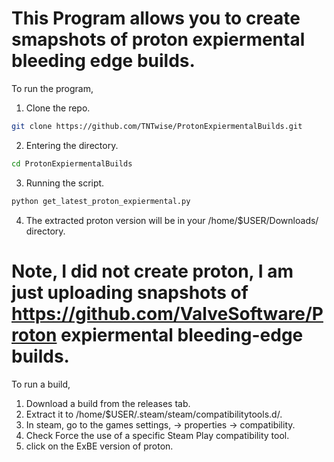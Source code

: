 # This Program allows you to create smapshots of proton expiermental bleeding edge builds.
To run the program,
1. Clone the repo.
```bash
git clone https://github.com/TNTwise/ProtonExpiermentalBuilds.git
```
2. Entering the directory.
```bash
cd ProtonExpiermentalBuilds
```
3. Running the script.
```bash
python get_latest_proton_expiermental.py
```
4. The extracted proton version will be in your /home/$USER/Downloads/ directory.

# Note, I did not create proton, I am just uploading snapshots of https://github.com/ValveSoftware/Proton expiermental bleeding-edge builds.

To run a build, 
1. Download a build from the releases tab. 
2. Extract it to /home/$USER/.steam/steam/compatibilitytools.d/.
3. In steam, go to the games settings, -> properties -> compatibility.
4. Check Force the use of a specific Steam Play compatibility tool.
5. click on the ExBE version of proton.
